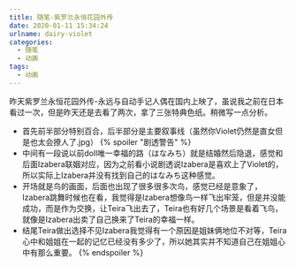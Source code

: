 ```yaml
---
title: 随笔-紫罗兰永恒花园外传
date: 2020-01-11 15:34:24
urlname: dairy-violet
categories:
  - 随笔
  - 动画
tags:
  - 动画
---
```


昨天紫罗兰永恒花园外传-永远与自动手记人偶在国内上映了，虽说我之前在日本看过一次，但是昨天还是去看了两次，拿了三张特典色纸。稍微写一点分析。

- 首先前半部分特别百合，后半部分是主要叙事线（虽然你Violet仍然是直女但是也太会撩人了.jpg）
{% spoiler "剧透警告" %}
- 中间有一段说以前doll唯一幸福的路（はなみち）就是结婚然后隐退，感觉和后面Izabera联姻对应，因为之前看小说剧透说Izabera是喜欢上了Violet的，所以实际上Izabera并没有找到自己的はなみち这种感觉。
- 开场就是鸟的画面，后面也出现了很多很多次鸟，感觉已经是意象了，Izabera跳舞时候也在看，我觉得是Izabera想像鸟一样飞出牢笼，但是并没能成功，而是作为交换，让Teira飞出去了，Teira也有好几个场景是看着飞鸟，就像是Izabera出卖了自己换来了Teira的幸福一样。
- 结尾Teira做出选择不见Izabera我觉得有一个原因是姐妹俩地位不对等，Teira心中和姐姐在一起的记忆已经没有多少了，所以她其实并不知道自己在姐姐心中有那么重要。
{% endspoiler %}

<!-- more -->